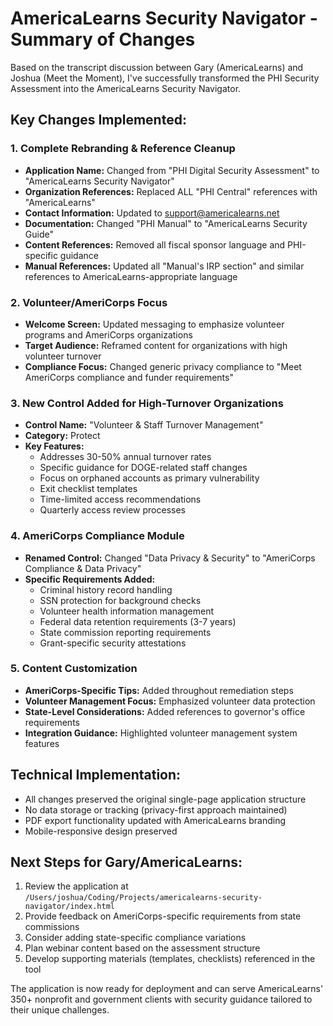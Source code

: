 # AmericaLearns Security Navigator - Summary of Changes

Based on the transcript discussion between Gary (AmericaLearns) and Joshua (Meet the Moment), I've successfully transformed the PHI Security Assessment into the AmericaLearns Security Navigator.

## Key Changes Implemented:

### 1. Complete Rebranding & Reference Cleanup
- **Application Name:** Changed from "PHI Digital Security Assessment" to "AmericaLearns Security Navigator"
- **Organization References:** Replaced ALL "PHI Central" references with "AmericaLearns"
- **Contact Information:** Updated to support@americalearns.net
- **Documentation:** Changed "PHI Manual" to "AmericaLearns Security Guide"
- **Content References:** Removed all fiscal sponsor language and PHI-specific guidance
- **Manual References:** Updated all "Manual's IRP section" and similar references to AmericaLearns-appropriate language

### 2. Volunteer/AmeriCorps Focus
- **Welcome Screen:** Updated messaging to emphasize volunteer programs and AmeriCorps organizations
- **Target Audience:** Reframed content for organizations with high volunteer turnover
- **Compliance Focus:** Changed generic privacy compliance to "Meet AmeriCorps compliance and funder requirements"

### 3. New Control Added for High-Turnover Organizations
- **Control Name:** "Volunteer & Staff Turnover Management"
- **Category:** Protect
- **Key Features:**
  - Addresses 30-50% annual turnover rates
  - Specific guidance for DOGE-related staff changes
  - Focus on orphaned accounts as primary vulnerability
  - Exit checklist templates
  - Time-limited access recommendations
  - Quarterly access review processes

### 4. AmeriCorps Compliance Module
- **Renamed Control:** Changed "Data Privacy & Security" to "AmeriCorps Compliance & Data Privacy"
- **Specific Requirements Added:**
  - Criminal history record handling
  - SSN protection for background checks
  - Volunteer health information management
  - Federal data retention requirements (3-7 years)
  - State commission reporting requirements
  - Grant-specific security attestations

### 5. Content Customization
- **AmeriCorps-Specific Tips:** Added throughout remediation steps
- **Volunteer Management Focus:** Emphasized volunteer data protection
- **State-Level Considerations:** Added references to governor's office requirements
- **Integration Guidance:** Highlighted volunteer management system features

## Technical Implementation:
- All changes preserved the original single-page application structure
- No data storage or tracking (privacy-first approach maintained)
- PDF export functionality updated with AmericaLearns branding
- Mobile-responsive design preserved

## Next Steps for Gary/AmericaLearns:
1. Review the application at `/Users/joshua/Coding/Projects/americalearns-security-navigator/index.html`
2. Provide feedback on AmeriCorps-specific requirements from state commissions
3. Consider adding state-specific compliance variations
4. Plan webinar content based on the assessment structure
5. Develop supporting materials (templates, checklists) referenced in the tool

The application is now ready for deployment and can serve AmericaLearns' 350+ nonprofit and government clients with security guidance tailored to their unique challenges.